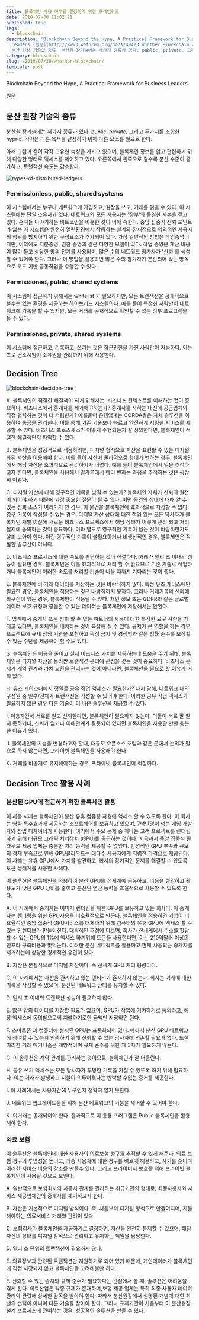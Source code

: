 ```yaml
---
title: 블록체인 사용 여부를 결정하기 위한 프레임워크
date: 2018-07-30 11:02:21
published: true
tags:
  - blockchain
description: 'Blockchain Beyond the Hype, A Practical Framework for Business
  Leaders [원문](http://www3.weforum.org/docs/48423_Whether_Blockchain_WP.pdf)  ##
  분산 원장 기술의 종류  분산원 장기술에는 세가지 종류가 있다. public, private, 그리고 ...'
category: blockchain
slug: /2018/07/30/whether-blockchain/
template: post
---
```


Blockchain Beyond the Hype, A Practical Framework for Business Leaders

[원문](http://www3.weforum.org/docs/48423_Whether_Blockchain_WP.pdf)

## 분산 원장 기술의 종류

분산원 장기술에는 세가지 종류가 있다. public, private, 그리고 두가지를 조합한 hyprid. 각각은 다른 목적을 달성하기 위해 다른 요소를 필요로 한다.

아래 그림과 같이 각각 고유한 속성을 가지고 있으며, 블록체인 정보를 읽고 편집하기 위해 다양한 형태로 액세스를 제어하고 있다. 오른쪽에서 왼쪽으로 갈수록 분산 수준이 증가하고, 트랜잭션 속도는 감소한다.

![types-of-distributed-ledgers](../images/types-of-distributed-ledgers.png)

### Permissionless, public, shared systems

이 시스템에서는 누구나 네트워크에 가입하고, 원장을 쓰고, 거래를 읽을 수 있다. 이 시스템에는 단일 소유자가 없다. 네트워크의 모든 사용자는 '장부'와 동일한 사본을 같고 있다. 흔히들 이야기하는 비트코인을 비롯한 것이 이에 속한다. 중앙 집중식 신뢰 포인트가 없는 이 시스템은 완전히 열린환경에서 작동하는 설계와 잠재적으로 악의적인 사용자의 행위를 방지하기 위한 구성요소가 추가되어 있다. 가장 일반적인 방법은 작업증명이지만, 이외에도 지분증명, 권한 증명과 같은 다양한 모델이 있다. 작업 증명은 계산 비용이 많이 들고 상당한 양의 전기를 사용되며, 많은 수의 네트워크 참가자가 '신뢰'를 생성할 수 있어야 한다. 그러나 이 방법을 활용하면 많은 수의 참가자가 분산되어 있는 방식으로 코드 기반 공동작업을 수행할 수 있다.

### Permissioned, public, shared systems

이 시스템에 접근하기 위해서는 whitelist 가 필요하지만, 모든 트랜잭션을 공개적으로 볼수는 있는 환경을 제공하는 하이브리드 시스템이다. 예를 들어 특정한 사람만이 네트워크에 기록을 할 수 있지만, 모든 거래를 공개적으로 확인할 수 있는 정부 프로그램을 들 수 있다.

### Permissioned, private, shared systems

이 시스템에 접근하고, 기록하고, 쓰기는 것은 접근권한을 가진 사람만이 가능하다. 이는 즈로 컨소시엄이 소유권을 관리하기 위해 사용한다.

## Decision Tree

![blockchain-decision-tree](../images/blockchain-decision-tree.png)

A. 블록체인이 적절한 해결책이 되기 위해서는, 비즈니스 컨텍스트를 이해하는 것이 중요하다. 비즈니스에서 중개자를 제거해야하는가? 중개자를 사하는 대신에 공급업체와 직접 협력하는 것이 더 저렴한가? 예를들어 은행업계는 CORDA같은 자체 솔루션을 이용하여 송금을 관리한다. 이를 통해 기존 기술보다 빠르고 안전하게 저렴한 서비스를 제공할 수 있다. 비즈니스 프로스세스가 어떻게 수행되는지 잘 정의한다면, 블록체인이 적절한 해결책인지 파악할 수 있다.

B. 블록체인을 성공적으로 적용하려면, 디지털 형식으로 자산을 표현할 수 있는 디지털화된 자산을 이용해야 한다. 예를 들어 자산이 물리적으로 형태가 변하는 경우, 블록체인에서 해당 자산을 효과적으로 관리하기가 어렵다. 예를 들어 블록체인에서 밀을 추적하고자 한다면, 블록체인을 사용해서 밀가루에서 빵이 변화는 과정을 추적하는 것은 굉장히 어렵다.

C. 디지털 자산에 대해 영구적인 기록을 남길 수 있는가? 블록체인 자체가 신뢰의 원천이 되어야 하기 때문에 가장 중요한 질문이 될 수 있다. 어떤 물건의 상태에 대해 알 수 있는 신뢰 소스가 여러가지 인 경우, 이 물건을 블록체인에 효과적으로 저장할 수 없다. 영구 기록이 작성될 수 있는 경우, 디지털 자산 상태에 대한 책임 있는 모든 당사자가 블록체인 개발 이전에 새로운 비즈니스 프로세스에서 해당 상태가 어떻게 관리 되고 처리 될지에 동의하는 것이 중요하다. 이와 별도로 영구적인 기록이 남는 것이 바람직한가도 살펴 보아야 한다. 이런 영구적인 기록이 불필요하거나 비생산적인 경우, 블록체인은 적절한 솔루션이 아니다.

D. 비즈니스 프로세스에 대한 속도를 판단하는 것이 적절하다. 거래가 밀리 초 이내의 성능이 필요한 경우, 블록체인은 이를 효과적으로 처리 할 수 없으므로 기존 기술로 작업하거나 블록체인이 이러한 속도를 처리할 기술이 나올 때까지 기다리는 것이 좋다.

E. 블록체인에 비 거래 데이터를 저장하는 것은 바람직하지 않다. 특정 유즈 케이스에만 필요한 경우, 블록체인을 적용하는 것은 바람직하지 못하다. 그러나 거래기록의 신뢰에 의구심이 있는 경우, 블록체인이 적용될 수 있다. 개인 정보 또는 GDPR과 같은 글로벌 데이터 보호 규정과 충돌할 수 있는 데이터는 블록체인에 저장해서는 안된다.

F. 업계에서 중개자 또는 신뢰 할 수 있는 파트너의 사용에 대한 특정한 요구 사항을 가지고 있다면, 블록체인을 배치하는 것이 복잡해 질 수 있다. 규제가 큰 역할을 하는 경우, 프로젝트에 규제 담당 기관을 포함하고 독점 금지 및 경쟁법과 같은 법률 준수를 보장할 수 있는 수단을 제공해야 할 수도 있다.

G. 블록체인은 비용을 줄이고 실제 비즈니스 가치를 제공하는데 도움을 주기 위해, 블록체인은 디지털 자산을 둘러싼 트랜잭션 관리에 관심을 갖는 것이 중요하다. 비즈니스 문제가 계약 관계와 가치 교환을 관리하는 것이 아니라면, 블록체인을 필요로 할 이유가 거의 없다.

H. 유즈 케이스내에서 정말로 공유 작업 액세스가 필요한가? 다시 말해, 네트워크 내의 구성원 중 일부/전체가 트랜잭션을 작성할 수 있어야 한다. 이러한 공유 작업 액세스가 필요하지 않은 경우 다른 기술이 더 나은 솔루션을 제공할 수 있다.

I. 이용자간에 서로를 알고 신뢰한다면, 블록체인이 필요하지 않는다. 이들이 서로 잘 알지 못하거나, 신뢰가 없거나 이해관계가 잘못되어 있다면 블록체인을 사용할 만한 충분한 이유가 있다.

J. 블록체인의 기능을 변경하고자 할때, 대규모 오픈소스 포럼과 같은 곳에서 논의가 필요로 하지 않는다면, 프라이빗 블록체인을 사용해야 한다.

K. 거래를 비공개로 유지해야하는 경우, 프라이빗 블록체인이 적절하다.

## Decision Tree 활용 사례

### 분산된 GPU에 접근하기 위한 블록체인 활용

이 사용 사례는 블록체인이 분산 유휴 컴퓨팅 자원에 액세스 할 수 있도록 한다. 이 회사는 영화 특수효과에 제공하는 소프트웨어를 보유하고 있으며, 7백만명이 넘는 게임 개발자와 산업 디자이너가 사용한다. 여기에서 주요 문제 중 하나는 고객 프로젝트를 렌더링 하기 위해 대규모 그래픽 처리장치 (GPU)를 공급하는 것이다. 지금까지 중앙 집중식 클라우드 제공 업체는 충분한 처리 능력을 제공할 수 없었다. 만성적인 GPU 부족과 규모의 경제 부족으로 인해 GPU클라우드는 대다수 사용자에게 저렴한 가격으로 제공된다. 이 사례는 유휴 GPU에서 가치를 발견하고, 회사의 장기적인 문제를 해결할 수 있도록 토큰 생태계를 사용한 사례다.

이 솔루션은 블록체인을 적용하여 분산 GPU를 전세계에 공유하고, 비용을 절감하고 활용도가 낮은 GPU 낭비를 줄이고 분산된 연산 능력을 효율적으로 사용할 수 있도록 한다.

A. 이 사례에서 중개자는 이미지 렌더링을 위한 GPU를 보유하고 있는 회사다. 이 중개자는 렌더링을 위한 GPU사용을 비효율적으로 만든다. 블록체인을 적용하면 기업이 비효율적인 중앙 집중식 GPU서비스를 대체하기 위해 컴퓨터의 유휴 GPU에 액세스 할 수 있는 인센티브가 만들어진다. 대략적인 추정에 다르며, 회사가 전세계에서 주소를 할당할 수 있는 GPU의 1%에 액세스 하기위해 토큰을 사용한다면, 이는 210억달러 이상의 인프라 구축비용과 맞먹는다. 이러한 분산 네트워크를 활용하고 현재 사용되는 중개자를 제거하는데 상당한 경제적인 유인이 있다.

B. 자산은 본질적으로 디지털 자산이다. 즉 전세계 GPU 처리 용량이다.

C. 이 사례에서는 자산을 관리하고 있는 엔티티가 존재하지 않는다. 회사는 거래에 대한 기록을 작성할 수 있으며, 분산된 네트워크 상태를 유지할 수 있다.

D. 밀리 초 이내의 트랜잭션 성능이 필요하지 않다.

E. 많은 양의 데이터를 저장할 필요가 없으며, GPU가 작업에 기여하기로 동의하고, 해당 액세스에 동의함으로써 지불하기로한 금액만 저장하면 된다.

F. 스마트폰 과 컴퓨터에 설치된 GPU는 표준화되어 있다. 따라서 분산 GPU 네트워크에 참여할 수 있는지 인증하기 위해 신뢰할 수 있는 당사자에 의존할 필요가 없다. 또한 이러한 거래 매커니즘은 개방적이며 규제 준수를 위한 제 3자가 필요하지 않는다.

G. 이 솔루션은 계약 관계를 관리하는 것이므로, 블록체인과 잘 어울린다.

H. 공유 쓰기 액세스는 모든 당사자가 투명한 기록을 가질 수 있도록 하기 위해 필요하다. 이는 거래가 발생하고 지불이 이루어졌다는 반박할 수없는 증거를 제공한다.

I. 이 사례에서는 사용자간에 누구인지 정확히 알지 못한다.

J. 네트워크 업그레이드등을 위해 분산 네트워크의 기능을 제어할 수 있어야 한다.

K. 이거래는 공개되어야 한다. 결과적으로 이 응용 프러그램은 Public 블록체인을 활용해야 한다.

### 의료 보험

이 솔루션은 블록체인에 대한 사용자의 의료보험 청구를 추적할 수 있게 해준다. 의료 보험 청구의 투명성을 높이고, 최종 사용자에 대한 청구를 빠르게 해결하고, 사기를 줄이며 이러한 서비스 비용의 감소를 만들수 있다. 그리고 프라이버시 보호를 위해 프라이빗 블록체인이 사용될 것으로 보인다.

A. 일반적으로 보험회사와 사용자 관계를 관리하는 취급기관의 형태로, 최종사용자와 서비스 제공업체간의 중개자를 제거하고자 한다.

B. 자산은 기본적으로 디지털 방식이다. 즉, 처음부터 디지털 형식으로 만들어지며, 지불해야하는 의료서비스 거래와 관려이 있다.

C. 보험회사가 블록체인을 제공하기로 결정하면, 자산을 완전히 통제할 수 있으며, 해당 자산의 상태를 디지털 방식으로 관리하고 유지하는 책임을 담당한다.

D. 밀리 초 단위의 트랜잭션이 필요하지 않다.

E. 의료정보과 관련된 트랜잭션만 지원하기로 되어 있기 때문에, 개인데이터가 블록체인에 직접 저장되지 않고 블록체인을 고려해볼만 하다.

F. 신뢰할 수 있는 출처와 규제 준수가 필요하다는 관점에서 볼 때, 솔루션은 어려움을 겪게 된다. 의료산업은 각종 규제가 존재하며,보험 제공 업체는 특히 최종 사용자 데이터 관리와 관련해 상세한 감독을 받아야 한다. 따라서 분산원장에서 설명된 개념에 대한 최선의 선택이 아니며 다른 기술을 찾아야 한다. 그러나 규제기관이 처음부터 이 분산원장 설계 프로세스에 관여하는 경우, 성공적인 솔루션을 만들 수 있다.
